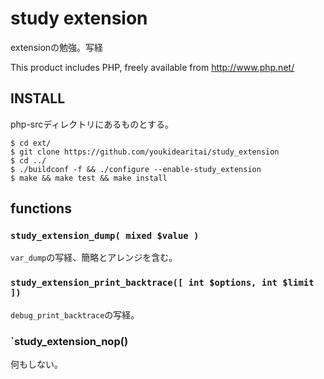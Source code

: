 # study extension

extensionの勉強。写経

This product includes PHP, freely available from http://www.php.net/

## INSTALL

php-srcディレクトリにあるものとする。

    $ cd ext/
    $ git clone https://github.com/youkidearitai/study_extension
    $ cd ../
    $ ./buildconf -f && ./configure --enable-study_extension
    $ make && make test && make install

## functions

### `study_extension_dump( mixed $value )`

`var_dump`の写経、簡略とアレンジを含む。

### `study_extension_print_backtrace([ int $options, int $limit ])`

`debug_print_backtrace`の写経。

### `study_extension_nop()

何もしない。
